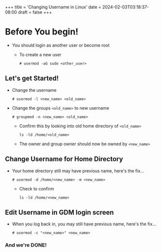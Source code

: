 +++
title = 'Changing Username in Linux'
date = 2024-02-03T03:18:37-08:00
draft = false
+++

# Before You begin!

- You should login as another user or become root
  - To create a new user

    ```
    # usermod -aG sudo <other_user>
    ```

## Let's get Started!

- Change the username

  ```
  # usermod -l <new_name> <old_name>
  ```

- Change the groups `<old_name>` to new username

  ```
  # groupmod -n <new_name> <old_name>
  ```

  - Confirm this by looking into old home directory of `<old_name>`

    ```
    ls -ld /home/<old_name>
    ```

  - The owner and group owner should now be owned by `<new_name>`

## Change Username for Home Directory

- Your home directory still may have previous name, here's the fix...

  ```
  # usermod -d /home/<new_name> -m <new_name>
  ```

  - Check to confirm

    ```
    ls -ld /home/<new_name>
    ```

## Edit Username in GDM login screen

- When you log back in, you may still have previous name, here's the fix...

  ```
  # usermod -c "<new_name>" <new_name>
  ```

### And we're DONE!